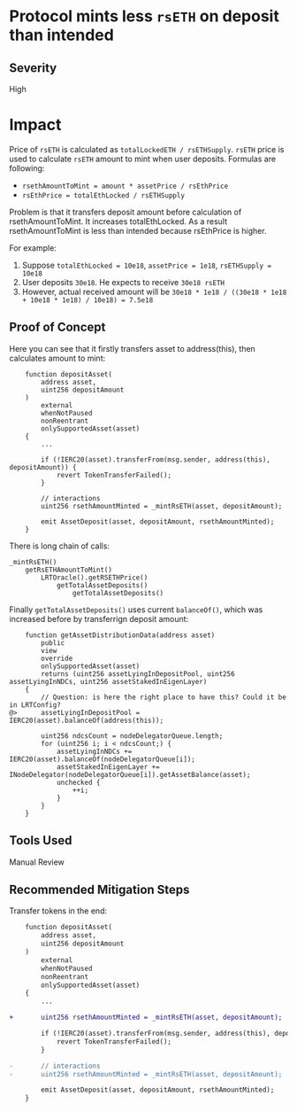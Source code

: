 # Protocol mints less `rsETH` on deposit than intended

## Severity

High

# Impact

Price of `rsETH` is calculated as `totalLockedETH / rsETHSupply`. `rsETH` price is used to calculate `rsETH` amount to mint when user deposits. Formulas are following:

- `rsethAmountToMint = amount * assetPrice / rsEthPrice`
- `rsEthPrice = totalEthLocked / rsETHSupply`

Problem is that it transfers deposit amount before calculation of rsethAmountToMint. It increases totalEthLocked. As a result rsethAmountToMint is less than intended because rsEthPrice is higher.

For example:

1. Suppose `totalEthLocked = 10e18`, `assetPrice = 1e18`, `rsETHSupply = 10e18`
2. User deposits `30e18`. He expects to receive `30e18 rsETH`
3. However, actual received amount will be `30e18 * 1e18 / ((30e18 * 1e18 + 10e18 * 1e18) / 10e18) = 7.5e18`

## Proof of Concept

Here you can see that it firstly transfers asset to address(this), then calculates amount to mint:

```solidity
    function depositAsset(
        address asset,
        uint256 depositAmount
    )
        external
        whenNotPaused
        nonReentrant
        onlySupportedAsset(asset)
    {
        ...

        if (!IERC20(asset).transferFrom(msg.sender, address(this), depositAmount)) {
            revert TokenTransferFailed();
        }

        // interactions
        uint256 rsethAmountMinted = _mintRsETH(asset, depositAmount);

        emit AssetDeposit(asset, depositAmount, rsethAmountMinted);
    }
```

There is long chain of calls:

```solidity
_mintRsETH()
    getRsETHAmountToMint()
        LRTOracle().getRSETHPrice()
            getTotalAssetDeposits()
                getTotalAssetDeposits()
```

Finally `getTotalAssetDeposits()` uses current `balanceOf()`, which was increased before by transferrign deposit amount:

```solidity
    function getAssetDistributionData(address asset)
        public
        view
        override
        onlySupportedAsset(asset)
        returns (uint256 assetLyingInDepositPool, uint256 assetLyingInNDCs, uint256 assetStakedInEigenLayer)
    {
        // Question: is here the right place to have this? Could it be in LRTConfig?
@>      assetLyingInDepositPool = IERC20(asset).balanceOf(address(this));

        uint256 ndcsCount = nodeDelegatorQueue.length;
        for (uint256 i; i < ndcsCount;) {
            assetLyingInNDCs += IERC20(asset).balanceOf(nodeDelegatorQueue[i]);
            assetStakedInEigenLayer += INodeDelegator(nodeDelegatorQueue[i]).getAssetBalance(asset);
            unchecked {
                ++i;
            }
        }
    }
```

## Tools Used

Manual Review

## Recommended Mitigation Steps

Transfer tokens in the end:

```diff
    function depositAsset(
        address asset,
        uint256 depositAmount
    )
        external
        whenNotPaused
        nonReentrant
        onlySupportedAsset(asset)
    {
        ...

+       uint256 rsethAmountMinted = _mintRsETH(asset, depositAmount);

        if (!IERC20(asset).transferFrom(msg.sender, address(this), depositAmount)) {
            revert TokenTransferFailed();
        }

-       // interactions
-       uint256 rsethAmountMinted = _mintRsETH(asset, depositAmount);

        emit AssetDeposit(asset, depositAmount, rsethAmountMinted);
    }
```

